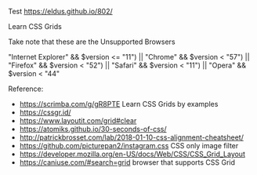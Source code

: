 Test https://eldus.github.io/802/

Learn CSS Grids

Take note that these are the Unsupported Browsers

"Internet Explorer" && $version <= "11") || "Chrome" && $version < "57") || "Firefox" && $version < "52") || "Safari" && $version < "11") || "Opera" && $version < "44"

Reference:
* https://scrimba.com/g/gR8PTE Learn CSS Grids by examples
* https://cssgr.id/
* https://www.layoutit.com/grid#clear
* https://atomiks.github.io/30-seconds-of-css/
* http://patrickbrosset.com/lab/2018-01-10-css-alignment-cheatsheet/
* https://github.com/picturepan2/instagram.css CSS only image filter
* https://developer.mozilla.org/en-US/docs/Web/CSS/CSS_Grid_Layout 
* https://caniuse.com/#search=grid browser that supports CSS Grid
